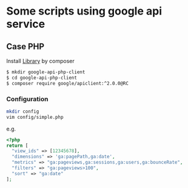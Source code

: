 # Some scripts using google api service

## Case PHP

Install [Library](https://github.com/google/google-api-php-client) by composer

```bash
$ mkdir google-api-php-client
$ cd google-api-php-client
$ composer require google/apiclient:^2.0.0@RC
```
### Configuration
```bash
mkdir config
vim config/simple.php
```
e.g.
```php
<?php
return [
  "view_ids" => [12345678],
  "dimensions" => 'ga:pagePath,ga:date',
  "metrics" => "ga:pageviews,ga:sessions,ga:users,ga:bounceRate",
  "filters" => "ga:pageviews>100",
  "sort" => "ga:date"
];
```
